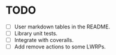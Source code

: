 TODO
====

* [ ] User markdown tables in the README.
* [ ] Library unit tests.
 * [ ] Integrate with coveralls.
* [ ] Add remove actions to some LWRPs.
